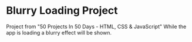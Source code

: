 # Blurry Loading Project
Project from "50 Projects In 50 Days - HTML, CSS & JavaScript"
While the app is loading a blurry effect will be shown.
